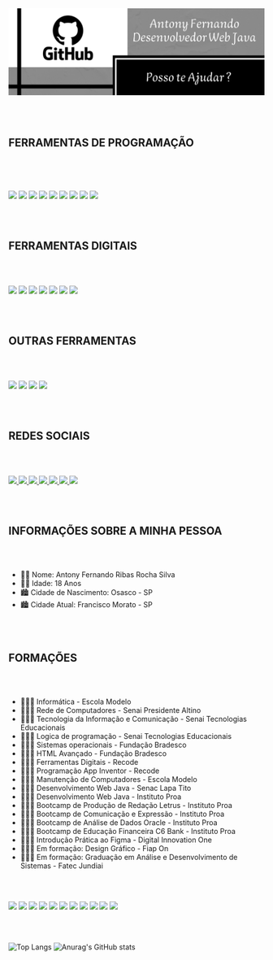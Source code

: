 

<img src="https://github.com/AntonyFernando3/AntonyFernando3/blob/main/capaparaogithubnova.png">




<br><br>


## FERRAMENTAS DE PROGRAMAÇÃO


<br><br>

<div style="display:inline_block"></br>

<img src="https://cdn.jsdelivr.net/gh/devicons/devicon/icons/html5/html5-original.svg" height="80"/>
<img src="https://cdn.jsdelivr.net/gh/devicons/devicon/icons/css3/css3-original.svg" height="80"/>             
<img src="https://cdn.jsdelivr.net/gh/devicons/devicon/icons/javascript/javascript-original.svg" height="80" />
<img src="https://cdn.jsdelivr.net/gh/devicons/devicon/icons/java/java-original.svg" height="80" /> 
<img src="https://cdn.jsdelivr.net/gh/devicons/devicon/icons/mysql/mysql-original.svg" height="80" />
<img src="https://cdn.jsdelivr.net/gh/devicons/devicon/icons/bootstrap/bootstrap-original.svg" height="80"/>          
<img src="https://upload.wikimedia.org/wikipedia/commons/thumb/9/9c/IntelliJ_IDEA_Icon.svg/1024px-IntelliJ_IDEA_Icon.svg.png" height="80" />        
<img src="https://user-images.githubusercontent.com/674621/71187801-14e60a80-2280-11ea-94c9-e56576f76baf.png" height="80" />
<img src="https://cdn.jsdelivr.net/gh/devicons/devicon/icons/figma/figma-original.svg" height="80" />

          


<br><br>


## FERRAMENTAS DIGITAIS


<br><br>
 

<img src="https://seeklogo.com/images/M/microsoft-powerpoint-logo-5377A49D19-seeklogo.com.png" height="80"/>
<img src="https://seeklogo.com/images/M/microsoft-excel-logo-F8C90B4427-seeklogo.com.png" height="80"/>
<img src="https://seeklogo.com/images/M/microsoft-word-logo-E648C182A5-seeklogo.com.png" height="80"/>
<img src="https://seeklogo.com/images/M/microsoft-onenote-logo-633B9A113E-seeklogo.com.png" height="80"/>
<img src="https://seeklogo.com/images/M/microsoft-teams-logo-E5BF810325-seeklogo.com.png" height="80"/>
<img src="https://seeklogo.com/images/M/microsoft-office-logo-8B0EF31E09-seeklogo.com.png" height="80"/>
<img src="https://cdn.jsdelivr.net/gh/devicons/devicon/icons/canva/canva-original.svg" height="80"/>
          

<br><br>


## OUTRAS FERRAMENTAS


<br><br>


<img src="https://yt3.ggpht.com/ytc/AKedOLSKQwlp06ggtmIY28XQdpy9FkCzLaoi_fFfI0Rm=s900-c-k-c0x00ffffff-no-rj" height="80">
<img src="https://himasis.org/an-component/media/upload-gambar-artikel/unnamed1.png" height="80">
<img src="https://yt3.ggpht.com/dW6to0x5Crmeh7yi-YPLcQRqVrBtx2BSh8eoKTJbE8NbjloQ0sqlmdszIlxokJU_97-ndOt_=s900-c-k-c0x00ffffff-no-rj" height="80">
<img src="https://vejacomofeito.com/wp-content/uploads/2021/06/1622900202_Como-copiar-ou-clonar-uma-maquina-virtual-do-Virtualbox-para.jpg" height="80">


<br><br>


## REDES SOCIAIS


<br><br>


<a href="https://www.facebook.com/antonytimaotico"> <img src="https://cdn-icons-png.flaticon.com/512/5968/5968764.png" height="80"> </a>
<a href="https://m.me/antonytimaotico"> <img src="https://cdn-icons-png.flaticon.com/512/733/733548.png" height="80"> </a>
<a href="https://www.instagram.com/antony_fernando_Silva?r=nametag"> <img src="https://cdn-icons-png.flaticon.com/512/174/174855.png" height="80"> </a>
<a href="https://wa.me/qr/XOHJBMJSJ5PHF1"> <img src="https://cdn-icons-png.flaticon.com/512/733/733585.png" height="80"> </a>
<a href="https://www.linkedin.com/in/antony-fernando-silva-96120b21a"> <img src="https://cdn-icons.flaticon.com/png/512/3536/premium/3536505.png?token=exp=1649451016~hmac=d67838bd03ab85c046fd99102122d190" height="80"> </a>
<a href="#"> <img src="https://cdn-icons-png.flaticon.com/512/5968/5968756.png" height="90"> </a>
<a href="https://mail.google.com/mail/u/0/#inbox"> <img src="https://cdn-icons-png.flaticon.com/512/5968/5968534.png" height="80"> </a>


<br><br>


## INFORMAÇÕES SOBRE A MINHA PESSOA

<br><br>

- 👨🏻 Nome: Antony Fernando Ribas Rocha Silva
- 👨🏻 Idade: 18 Anos
- 🏙️ Cidade de Nascimento: Osasco - SP
- 🏙️ Cidade Atual: Francisco Morato - SP

<br><br>

## FORMAÇÕES

<br><br>

- 👨🏻‍🎓 Informática - Escola Modelo 
- 👨🏻‍🎓 Rede de Computadores - Senai Presidente Altino
- 👨🏻‍🎓 Tecnologia da Informação e Comunicação - Senai Tecnologias Educacionais
- 👨🏻‍🎓 Logica de programação - Senai Tecnologias Educacionais
- 👨🏻‍🎓 Sistemas operacionais - Fundação Bradesco
- 👨🏻‍🎓 HTML Avançado - Fundação Bradesco
- 👨🏻‍🎓 Ferramentas Digitais - Recode
- 👨🏻‍🎓 Programação App Inventor - Recode
- 👨🏻‍🎓 Manutenção de Computadores - Escola Modelo
- 👨🏻‍🎓 Desenvolvimento Web Java - Senac Lapa Tito 
- 👨🏻‍🎓 Desenvolvimento Web Java - Instituto Proa  
- 👨🏻‍🎓 Bootcamp de Produção de Redação Letrus - Instituto Proa
- 👨🏻‍🎓 Bootcamp de Comunicação e Expressão - Instituto Proa
- 👨🏻‍🎓 Bootcamp de Análise de Dados Oracle - Instituto Proa
- 👨🏻‍🎓 Bootcamp de Educação Financeira C6 Bank - Instituto Proa
- 👨🏻‍🎓 Introdução Prática ao Figma - Digital Innovation One
- 👨🏻‍🎓 Em formação: Design Gráfico - Fiap On 
- 👨🏻‍🎓 Em formação: Graduação em Análise e Desenvolvimento de Sistemas - Fatec Jundiai


<br><br>


<img src="https://media.glassdoor.com/sqll/2787862/recode-squarelogo-1645686780544.png" height="80">
<img src="https://scontent.fcgh11-1.fna.fbcdn.net/v/t1.6435-9/101847092_3001723589921921_8239884239001092096_n.png?_nc_cat=107&ccb=1-5&_nc_sid=09cbfe&_nc_ohc=5qFzLCuSkJgAX8PIota&_nc_ht=scontent.fcgh11-1.fna&oh=00_AT_taWZX7mpRBIhMpHCHc9fGnFoJ0MKVTonLFFwy6_o70w&oe=6275342C" height="80">
<img src="https://scontent.fcgh11-1.fna.fbcdn.net/v/t1.6435-9/151980497_3757900740969213_2576395785952684281_n.png?_nc_cat=109&ccb=1-5&_nc_sid=09cbfe&_nc_ohc=vI1jOKHCJjoAX8jJqmR&tn=KWtQAta2O6VZfIOQ&_nc_ht=scontent.fcgh11-1.fna&oh=00_AT8AzBMpSyPQ58x_-cJHfcLAL3W61KoEFP_J_V4vYxT_Mg&oe=627614CB" height="80">
<img src="https://scontent.fcgh11-1.fna.fbcdn.net/v/t1.6435-9/47423013_1616495995119141_9040216734224613376_n.png?_nc_cat=1&ccb=1-5&_nc_sid=09cbfe&_nc_ohc=UCWz80H7dw8AX8DsiP3&_nc_ht=scontent.fcgh11-1.fna&oh=00_AT8cwN7C98ex3OnTIKfq7s8rSKuEs76G8OUwtw-nxD4k9Q&oe=627687F3" height="80">
<img src="https://pbs.twimg.com/profile_images/1455169131058171905/bOrQ122v_400x400.jpg" height="80">
<img src="https://yt3.ggpht.com/qMPyLWsg6kipqVXeVUmusXfNABJGAWignNcYfS7jlEXLsD44PU3dVSFlf8e4sMXTAJKExbDREw=s900-c-k-c0x00ffffff-no-rj" height="80">
<img src="https://i.promobit.com.br/268/687551020216058046662025179492.png" height="80">
<img src="https://encrypted-tbn0.gstatic.com/images?q=tbn:ANd9GcR5MzdpjvCw1ybMg_HOpyGOEyt0qClYcbGtXJn_n3upjPMV4n2VM7Czy6KOxM85HZtWjZc&usqp=CAU" height="80">
<img src="https://yt3.ggpht.com/ytc/AKedOLSs8gzOPsns7jFDcfX9Wa0k8jkO_NOtJ781d2PC=s900-c-k-c0x00ffffff-no-rj" height="80">
<img src="https://media.glassdoor.com/sqll/2088677/letrus-squarelogo-1588077623326.png" height="80">
<img src="https://scontent.fcgh11-1.fna.fbcdn.net/v/t1.6435-9/181610633_178530787531571_1749870473407028948_n.jpg?_nc_cat=111&ccb=1-5&_nc_sid=174925&_nc_ohc=R6uc_fBjxmQAX_bWvKq&_nc_ht=scontent.fcgh11-1.fna&oh=00_AT9zj1B7qDD4jG_RGSjNS07BrEp6icuk31Hs3KWo8AQzAw&oe=6276A9FB" height="80">

<br><br>

![Top Langs](https://github-readme-stats.vercel.app/api/top-langs/?username=AntonyFernando3&langs_count=8) 
![Anurag's GitHub stats](https://github-readme-stats.vercel.app/api?username=AntonyFernando3&show_icons=true&theme=white) 




</div>
